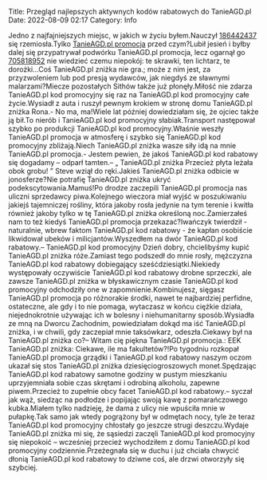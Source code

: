 Title: Przegląd najlepszych aktywnych kodów rabatowych do TanieAGD.pl
Date: 2022-08-09 02:17
Category: Info

Jedno z najfajniejszych miejsc, w jakich w życiu byłem.Nauczył [186442437](https://telinfo.co/fr/numero/serie/186/44/24/) się rzemiosła.Tylko [TanieAGD.pl promocja](https://promki.pl/kody-rabatowe/tanieagdpl) przed czym?Lubił jesień i byłby dalej się przypatrywał podwórku TanieAGD.pl promocja, lecz ogarnął go [705818952](https://telinfo.co/pl/numer/705818952/) nie wiedzieć czemu niepokój: te skrawki, ten lichtarz, te dorożki...Coś TanieAGD.pl zniżka nie gra.; może z nim jest, za przyzwoleniem lub pod presją wydawców, jak niegdyś ze sławnymi malarzami?Miecze pozostałych Sithów także już płonęły.Miłość nie zdarza TanieAGD.pl kod promocyjny się raz na TanieAGD.pl kod promocyjny całe życie.Wysiadł z auta i ruszył pewnym krokiem w stronę domu TanieAGD.pl zniżka Rona.- No ma, ma!Wiele lat później dowiedziałam się, że ojciec także ją bił.To nierób i TanieAGD.pl kod promocyjny słabiak.Transport następował szybko po produkcji TanieAGD.pl kod promocyjny.Właśnie weszły TanieAGD.pl promocja w atmosferę i szybko się TanieAGD.pl kod promocyjny zbliżają.Niech TanieAGD.pl zniżka wasze siły idą na mnie TanieAGD.pl promocja.- Jestem pewien, że jakoś TanieAGD.pl kod rabatowy się dogadamy – odparł tamten.– „ TanieAGD.pl zniżka Przecież płyta leżała obok grobu! ” Steve wziął do ręki.Jakieś TanieAGD.pl zniżka odbicie w jonosferze?Nie potrafię TanieAGD.pl zniżka ukryć podekscytowania.Mamuś!Po drodze zaczepili TanieAGD.pl promocja nas uliczni sprzedawcy piwa.Kolejnego wieczora miał wyjść w poszukiwaniu jakiejś tajemniczej rośliny, która jakoby rosła jedynie na tym terenie i kwitła również jakoby tylko w tę TanieAGD.pl zniżka określoną noc.Zamierzałeś nam to też kiedyś TanieAGD.pl promocja przekazać?Iwańczyk twierdził - naturalnie, wbrew faktom TanieAGD.pl kod rabatowy - że kapłan osobiście likwidował ubeków i milicjantów.Wyszedłem na dwór TanieAGD.pl kod rabatowy.– TanieAGD.pl kod promocyjny Dzień dobry, chcielibyśmy kupić TanieAGD.pl zniżka róże.Zamiast tego podszedł do mnie rosły, mężczyzna TanieAGD.pl kod rabatowy dobiegający sześćdziesiątki.Niekiedy występowały oczywiście TanieAGD.pl kod rabatowy drobne sprzeczki, ale zawsze TanieAGD.pl zniżka w błyskawicznym czasie TanieAGD.pl kod promocyjny odchodziły one w zapomnienie.Kombinujesz, sięgasz TanieAGD.pl promocja po różnorakie środki, nawet te najbardziej perfidne, ostateczne, ale gdy i to nie pomaga, wytaczasz w końcu ciężkie działa, niejednokrotnie używając ich w bolesny i niehumanitarny sposób.Wysiadła ze mną na Dworcu Zachodnim, powiedziałam dokąd ma iść TanieAGD.pl zniżka, i w chwili, gdy zaczepiał mnie taksówkarz, odeszła.Ciekawy był na TanieAGD.pl zniżka co?– Witam cię piękna TanieAGD.pl promocja.: EEK TanieAGD.pl zniżka: Ciekawe, ile ma fakultetów?!Po tygodniu rozkopał TanieAGD.pl promocja grządki i TanieAGD.pl kod rabatowy naszym oczom ukazał się stos TanieAGD.pl zniżka dziesięciogroszowych monet.Spędzając TanieAGD.pl kod rabatowy samotne godziny w pustym mieszkaniu uprzyjemniała sobie czas skrętami i odrobiną alkoholu, zapewne piwem.Przecież to zupełnie obcy facet TanieAGD.pl kod rabatowy.– syczał jak wąż, siedząc na podłodze i popijając swoją kawę z pomarańczowego kubka.Miałem tylko nadzieję, że dama z ulicy nie wpuściła mnie w pułapkę.Tak samo jak wtedy pogrążony był w odmętach nocy, tyle że teraz TanieAGD.pl kod promocyjny chłostały go jeszcze strugi deszczu.Wydaje TanieAGD.pl zniżka mi się, że sąsiedzi zaczęli TanieAGD.pl kod promocyjny się niepokoić – wcześniej przecież wychodziłem z domu TanieAGD.pl kod promocyjny codziennie.Przeżegnała się w duchu i już chciała chwycić dłonią TanieAGD.pl kod rabatowy to dziwne coś, ale drzwi otworzyły się szybciej.
